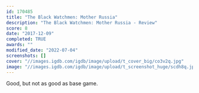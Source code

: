 ```yaml
---
id: 170485
title: "The Black Watchmen: Mother Russia"
description: "The Black Watchmen: Mother Russia - Review"
score: 8
date: "2017-12-09"
completed: TRUE
awards: ""
modified_date: "2022-07-04"
screenshots: []
cover: "//images.igdb.com/igdb/image/upload/t_cover_big/co3v2q.jpg"
image: "//images.igdb.com/igdb/image/upload/t_screenshot_huge/scdh8q.jpg"
---
```

Good, but not as good as base game.